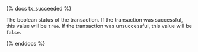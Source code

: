 {% docs tx_succeeded %}

The boolean status of the transaction. If the transaction was successful, this value will be `true`. If the transaction was unsuccessful, this value will be `false`.


{% enddocs %}